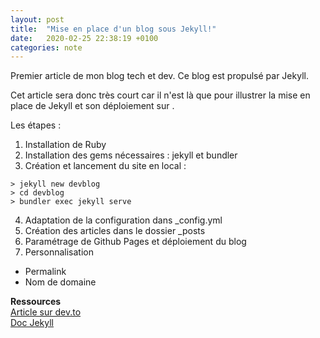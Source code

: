 ```yaml
---
layout: post
title:  "Mise en place d'un blog sous Jekyll!"
date:   2020-02-25 22:38:19 +0100
categories: note
---
```

Premier article de mon blog tech et dev. Ce blog est propulsé par Jekyll. 

Cet article sera donc très court car il n'est là que pour illustrer la mise en place de Jekyll et son déploiement sur .

Les étapes :
1. Installation de Ruby
2. Installation des gems nécessaires : jekyll et bundler
3. Création et lancement du site en local :
```
> jekyll new devblog
> cd devblog
> bundler exec jekyll serve
```
4. Adaptation de la configuration dans _config.yml
5. Création des articles dans le dossier _posts
6. Paramétrage de Github Pages et déploiement du blog
7. Personnalisation  
  - Permalink  
  - Nom de domaine


**Ressources**  
[Article sur dev.to](https://dev.to/hyvortalk/creating-a-site-blog-with-jekyll-and-github-pages-50p4)  
[Doc Jekyll](https://jekyllrb.com/docs/)

